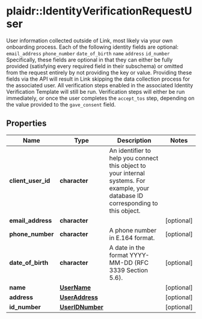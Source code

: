 # plaidr::IdentityVerificationRequestUser

User information collected outside of Link, most likely via your own onboarding process.  Each of the following identity fields are optional:  `email_address`  `phone_number`  `date_of_birth`  `name`  `address`  `id_number` Specifically, these fields are optional in that they can either be fully provided (satisfying every required field in their subschema) or omitted from the request entirely by not providing the key or value. Providing these fields via the API will result in Link skipping the data collection process for the associated user. All verification steps enabled in the associated Identity Verification Template will still be run. Verification steps will either be run immediately, or once the user completes the `accept_tos` step, depending on the value provided to the `gave_consent` field.

## Properties
Name | Type | Description | Notes
------------ | ------------- | ------------- | -------------
**client_user_id** | **character** | An identifier to help you connect this object to your internal systems. For example, your database ID corresponding to this object. | 
**email_address** | **character** |  | [optional] 
**phone_number** | **character** | A phone number in E.164 format. | [optional] 
**date_of_birth** | **character** | A date in the format YYYY-MM-DD (RFC 3339 Section 5.6). | [optional] 
**name** | [**UserName**](UserName.md) |  | [optional] 
**address** | [**UserAddress**](UserAddress.md) |  | [optional] 
**id_number** | [**UserIDNumber**](UserIDNumber.md) |  | [optional] 


